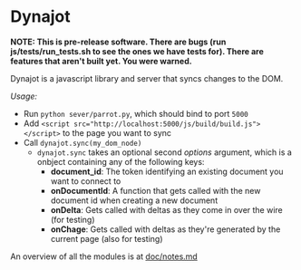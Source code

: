 Dynajot
======

__NOTE: This is pre-release software. There are bugs (run js/tests/run_tests.sh to see the ones we have tests for). There are features that aren't built yet. You were warned.__


Dynajot is a javascript library and server that syncs changes to the DOM. 

*Usage:*

* Run `python sever/parrot.py`, which should bind to port `5000`
* Add `<script src="http://localhost:5000/js/build/build.js"></script>` to the page you want to sync
* Call `dynajot.sync(my_dom_node)`
	* `dynajot.sync` takes an optional second _options_ argument, which is a onbject containing any of the following keys:
		* __document_id__: The token identifying an existing document you want to connect to
		* __onDocumentId__: A function that gets called with the new document id when creating a new document
		* __onDelta__: Gets called with deltas as they come in over the wire (for testing)
		* __onChage__: Gets called with deltas as they're generated by the current page (also for testing)
		
An overview of all the modules is at [doc/notes.md](blob/master/doc/notes.md)